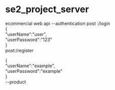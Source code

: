 # se2_project_server
ecommercial web
api
--authentication
post :/login <br />
{<br />
   "userName":"user",<br />
    "userPassword":"123"<br />
 }<br />
 post:/register<br />
 
 {<br />
   "userName":"example",<br />
    "userPassword":"example"<br />
 }<br />
 --product<br />
 
